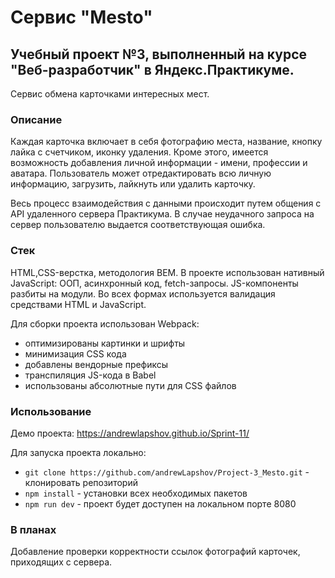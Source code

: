 # Сервис "Mesto"

## Учебный проект №3, выполненный на курсе "Веб-разработчик" в Яндекс.Практикуме.

Сервис обмена карточками интересных мест.

### Описание

Каждая карточка включает в себя фотографию места, название, кнопку лайка с счетчиком, иконку удаления. Кроме этого, имеется возможность добавления личной информации - имени, профессии и аватара. Пользователь может отредактировать всю личную информацию, загрузить, лайкнуть или удалить карточку.

Весь процесс взаимодействия с данными происходит путем общения с API удаленного сервера Практикума. В случае неудачного запроса на сервер пользователю выдается соответствующая ошибка.

### Стек

HTML,CSS-верстка, методология BEM. В проекте использован нативный JavaScript: ООП, асинхронный код, fetch-запросы. JS-компоненты разбиты на модули. Во всех формах используется валидация средствами HTML и JavaScript.

Для сборки проекта использован Webpack:
* оптимизированы картинки и шрифты
* минимизация CSS кода 
* добавлены вендорные префиксы
* транспиляция JS-кода в Babel
* использованы абсолютные пути для CSS файлов

### Использование

Демо проекта: https://andrewlapshov.github.io/Sprint-11/

Для запуска проекта локально:

- `git clone https://github.com/andrewLapshov/Project-3_Mesto.git` - клонировать репозиторий
- `npm install` - установки всех необходимых пакетов
- `npm run dev` - проект будет доступен на локальном порте 8080

### В планах

Добавление проверки корректности ссылок фотографий карточек, приходящих с сервера.

